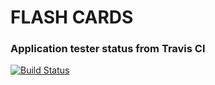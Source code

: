 # FLASH CARDS

### Application tester status from Travis CI

[![Build Status](https://travis-ci.org/GeorgeBramus/flashcards.svg?branch=integration-tests)](https://travis-ci.org/GeorgeBramus/flashcards)

